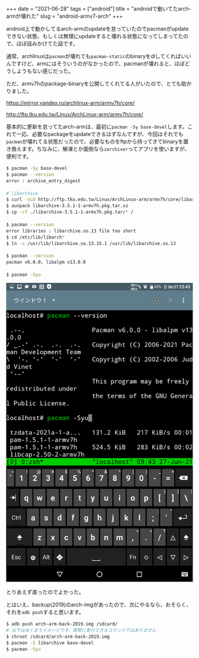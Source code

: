 +++
date = "2021-06-28"
tags = ["android"]
title = "androidで動いてたarch-armが壊れた"
slug = "android-armv7-arch"
+++

android上で動かしてるarch-armのupdateを怠っていたのでpacmanがupdateできない状態、もしくは無理にupdateすると壊れる状態になってしまってたので、ほぼ詰みかけてた話です。

通常、archlinuxは`pacman`が壊れても`pacman-static`のbinaryをdlしてくればいいんですけど、armにはそういうのがなかったので、pacmanが壊れると、ほぼどうしようもない感じだった。

ただ、armv7hのpackage-binaryを公開してくれてる人がいたので、とても助かりました。

https://mirror.yandex.ru/archlinux-arm/armv7h/core/

http://ftp.tku.edu.tw/Linux/ArchLinux-arm/armv7h/core/

基本的に更新を怠ってたarch-armは、最初に`pacman -Sy base-devel`します。これで一応、必要なpackageをupdateできるはずなんですが、今回はそれでも`pacman`が壊れてる状態だったので、必要なものをftpから持ってきてbinaryを置き換えます。ちなみに、解凍とか面倒なら`zarchiver`ってアプリを使いますが、便利です。

```sh
$ pacman -Sy base-devel
$ pacman --version
error : archive_entry_digest

# libarchive
$ curl -sLO http://ftp.tku.edu.tw/Linux/ArchLinux-arm/armv7h/core/libarchive-3.5.1-1-armv7h.pkg.tar.xz
$ aunpack libarchive-3.5.1-1-armv7h.pkg.tar.xz
$ cp -rf ./libarchive-3.5.1-1-armv7h.pkg.tar/* /

$ pacman --version
error libraries : libarchive.so.13 file too short
$ cd /etc/lib/libarch*
$ ln -s /usr/lib/libarchive.so.13.15.1 /usr/lib/libarchive.so.13

$ pacman --version
pacman v6.0.0, libalpm v13.0.0

$ pacman -Syu
```

![](https://raw.githubusercontent.com/syui/img/master/other/android_archlinux_armv7h_pacman_6.0.png)

とりあえず直ったのでよかった。

とはいえ、backup(2019)のarch-imgがあったので、次にやるなら、おそらく、それを`adb push`すると思います。

```sh
$ adb push arch-arm-back-2019.img /sdcard/
# 以下はあくまでイメージです、実際に実行できるコマンドではありません
$ chroot /sdcard/arch-arm-back-2019.img
$ pacman -S libarchive base-devel
$ pacman -Syu
```

